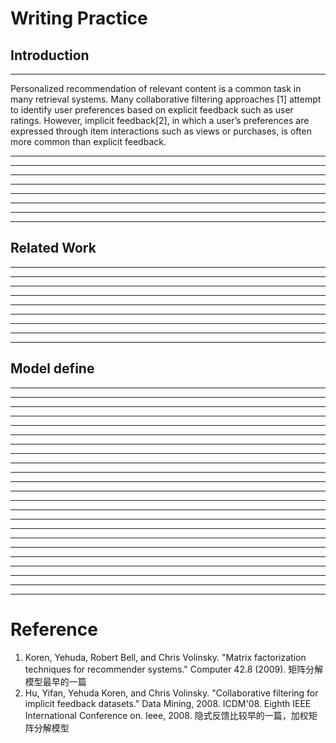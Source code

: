 # Writing Practice

## Introduction

---

Personalized recommendation of relevant content is a common task in many retrieval systems. Many collaborative filtering approaches [1] attempt to identify user preferences based on explicit feedback such as user ratings. However, implicit feedback[2], in which a user’s preferences are expressed through item interactions such as views or purchases, is often more common than explicit feedback.

---

---

---

---

---

---

---

---

## Related Work

---

---

---

---

---

---

---

---

---

## Model define
---

---

---

---

---

---

---

---

---

---

---

---

---

---

---

---

---

---

---

---

---

---

---

# Reference
1. Koren, Yehuda, Robert Bell, and Chris Volinsky. "Matrix factorization techniques for recommender systems." Computer 42.8 (2009). 矩阵分解模型最早的一篇
2. Hu, Yifan, Yehuda Koren, and Chris Volinsky. "Collaborative filtering for implicit feedback datasets." Data Mining, 2008. ICDM'08. Eighth IEEE International Conference on. Ieee, 2008. 隐式反馈比较早的一篇，加权矩阵分解模型